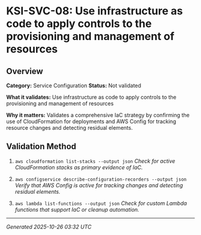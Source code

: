 # KSI-SVC-08: Use infrastructure as code to apply controls to the provisioning and management of resources

## Overview

**Category:** Service Configuration
**Status:** Not validated

**What it validates:** Use infrastructure as code to apply controls to the provisioning and management of resources

**Why it matters:** Validates a comprehensive IaC strategy by confirming the use of CloudFormation for deployments and AWS Config for tracking resource changes and detecting residual elements.

## Validation Method

1. `aws cloudformation list-stacks --output json`
   *Check for active CloudFormation stacks as primary evidence of IaC.*

2. `aws configservice describe-configuration-recorders --output json`
   *Verify that AWS Config is active for tracking changes and detecting residual elements.*

3. `aws lambda list-functions --output json`
   *Check for custom Lambda functions that support IaC or cleanup automation.*

---
*Generated 2025-10-26 03:32 UTC*